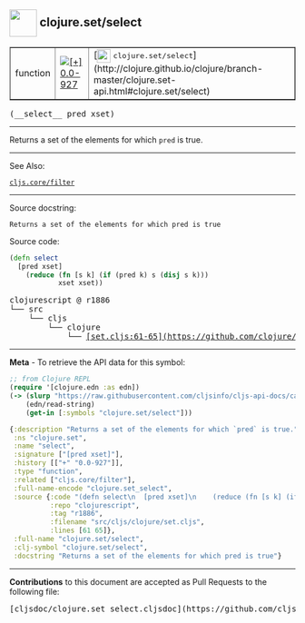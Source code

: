 ## <img width="48px" valign="middle" src="http://i.imgur.com/Hi20huC.png"> clojure.set/select

 <table border="1">
<tr>

<td>function</td>
<td><a href="https://github.com/cljsinfo/cljs-api-docs/tree/0.0-927"><img valign="middle" alt="[+] 0.0-927" src="https://img.shields.io/badge/+-0.0--927-lightgrey.svg"></a> </td>
<td>
[<img height="24px" valign="middle" src="http://i.imgur.com/1GjPKvB.png"> <samp>clojure.set/select</samp>](http://clojure.github.io/clojure/branch-master/clojure.set-api.html#clojure.set/select)
</td>
</tr>
</table>

 <samp>
(__select__ pred xset)<br>
</samp>

---

Returns a set of the elements for which `pred` is true.

---


See Also:

[`cljs.core/filter`](cljs.core_filter.md)<br>

---

Source docstring:

```
Returns a set of the elements for which pred is true
```

Source code:

```clj
(defn select
  [pred xset]
    (reduce (fn [s k] (if (pred k) s (disj s k)))
            xset xset))
```

 <pre>
clojurescript @ r1886
└── src
    └── cljs
        └── clojure
            └── <ins>[set.cljs:61-65](https://github.com/clojure/clojurescript/blob/r1886/src/cljs/clojure/set.cljs#L61-L65)</ins>
</pre>


---

__Meta__ - To retrieve the API data for this symbol:

```clj
;; from Clojure REPL
(require '[clojure.edn :as edn])
(-> (slurp "https://raw.githubusercontent.com/cljsinfo/cljs-api-docs/catalog/cljs-api.edn")
    (edn/read-string)
    (get-in [:symbols "clojure.set/select"]))
```

```clj
{:description "Returns a set of the elements for which `pred` is true.",
 :ns "clojure.set",
 :name "select",
 :signature ["[pred xset]"],
 :history [["+" "0.0-927"]],
 :type "function",
 :related ["cljs.core/filter"],
 :full-name-encode "clojure.set_select",
 :source {:code "(defn select\n  [pred xset]\n    (reduce (fn [s k] (if (pred k) s (disj s k)))\n            xset xset))",
          :repo "clojurescript",
          :tag "r1886",
          :filename "src/cljs/clojure/set.cljs",
          :lines [61 65]},
 :full-name "clojure.set/select",
 :clj-symbol "clojure.set/select",
 :docstring "Returns a set of the elements for which pred is true"}

```

---

__Contributions__ to this document are accepted as Pull Requests to the following file:

 <pre>
[cljsdoc/clojure.set_select.cljsdoc](https://github.com/cljsinfo/cljs-api-docs/blob/master/cljsdoc/clojure.set_select.cljsdoc)
</pre>

